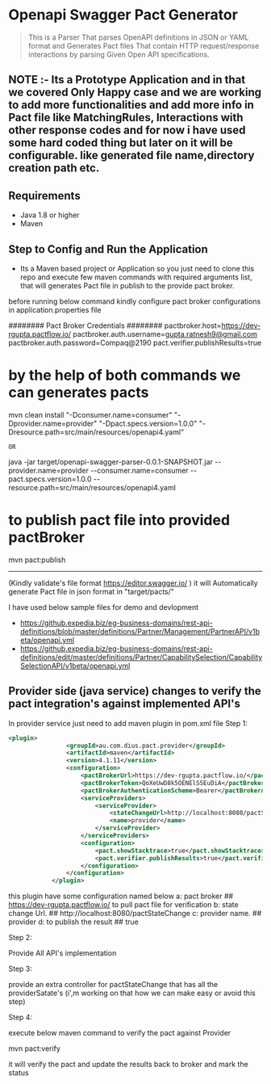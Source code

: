 # Openapi Swagger Pact Generator
> This is a Parser That parses OpenAPI definitions in JSON or YAML format and Generates Pact files That contain HTTP request/response interactions by parsing Given Open API specifications.

## NOTE :- Its a Prototype Application and in that we covered Only Happy case and we are working to add more functionalities and add more info in Pact file like MatchingRules, Interactions with other response codes and for now i have used some hard coded thing but later on it will be configurable. like generated file name,directory creation path etc. 

## Requirements
- Java 1.8 or higher
- Maven

## Step to Config and Run the Application 
- Its a Maven based project or Application so you just need to clone this repo and execute few maven commands with required arguments list, that will generates Pact file in publish to the provide pact broker.

before running below command kindly configure pact broker configurations in application.properties file

######## Pact Broker Credentials ########
pactbroker.host=https://dev-rgupta.pactflow.io/
pactbroker.auth.username=gupta.ratnesh9@gmail.com
pactbroker.auth.password=Compaq@2190
pact.verifier.publishResults=true

# by the help of both commands we can generates pacts

 mvn clean install "-Dconsumer.name=consumer"  "-Dprovider.name=provider" "-Dpact.specs.version=1.0.0" "-Dresource.path=src/main/resources/openapi4.yaml"

    OR
    
 java -jar target/openapi-swagger-parser-0.0.1-SNAPSHOT.jar --provider.name=provider --consumer.name=consumer --pact.specs.version=1.0.0 --resource.path=src/main/resources/openapi4.yaml

# to publish pact file into provided pactBroker

 mvn pact:publish
 
----------------------------------------------------------------------------------------------------------------------------------------------------------------
(Kindly validate's file format https://editor.swagger.io/ ) it will Automatically generate Pact file in json format in "target/pacts/"

I have used below sample files for demo and devlopment
- https://github.expedia.biz/eg-business-domains/rest-api-definitions/blob/master/definitions/Partner/Management/PartnerAPI/v1beta/openapi.yml
- https://github.expedia.biz/eg-business-domains/rest-api-definitions/edit/master/definitions/Partner/CapabilitySelection/CapabilitySelectionAPI/v1beta/openapi.yml

## Provider side (java service) changes to verify the pact integration's against implemented API's

In provider service just need to add maven plugin in pom.xml file
Step 1:
```xml
<plugin>
				<groupId>au.com.dius.pact.provider</groupId>
				<artifactId>maven</artifactId>
				<version>4.1.11</version>
				<configuration>
					<pactBrokerUrl>https://dev-rgupta.pactflow.io/</pactBrokerUrl>
					<pactBrokerToken>QoXeUwD8k5OENElS5EuDiA</pactBrokerToken> <!-- Replace TOKEN with the actual token -->
					<pactBrokerAuthenticationScheme>Bearer</pactBrokerAuthenticationScheme>
					<serviceProviders>
						<serviceProvider>
							<stateChangeUrl>http://localhost:8080/pactStateChange</stateChangeUrl>
							<name>provider</name>
						</serviceProvider>
					</serviceProviders>
					<configuration>
						<pact.showStacktrace>true</pact.showStacktrace>
						<pact.verifier.publishResults>true</pact.verifier.publishResults>
					</configuration>
				</configuration>
			</plugin>
```

this plugin have some configuration named below
a: pact broker            ## https://dev-rgupta.pactflow.io/ to pull pact file for verification 
b: state change Url.      ## http://localhost:8080/pactStateChange
c: provider name.         ## provider
d: to publish the result  ## true


Step 2:

Provide All API's implementation

Step 3:

provide an extra controller for pactStateChange that has all the providerSatate's (i',m working on that how we can make easy or avoid this step)

Step 4:

execute below maven command to verify the pact against Provider

mvn pact:verify

it will verify the pact and update the results back to broker and mark the status
